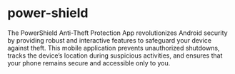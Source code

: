# power-shield
The PowerShield Anti-Theft Protection App revolutionizes Android security by providing robust and interactive features to safeguard your device against theft. This mobile application prevents unauthorized shutdowns, tracks the device’s location during suspicious activities, and ensures that your phone remains secure and accessible only to you.
